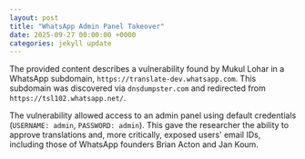 ```yaml
---
layout: post
title: "WhatsApp Admin Panel Takeover"
date: 2025-09-27 00:00:00 +0000
categories: jekyll update
---
```


The provided content describes a vulnerability found by Mukul Lohar in a WhatsApp subdomain, `https://translate-dev.whatsapp.com`. This subdomain was discovered via `dnsdumpster.com` and redirected from `https://tsl102.whatsapp.net/`.

The vulnerability allowed access to an admin panel using default credentials (`USERNAME: admin`, `PASSWORD: admin`). This gave the researcher the ability to approve translations and, more critically, exposed users' email IDs, including those of WhatsApp founders Brian Acton and Jan Koum.
